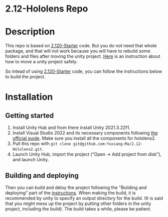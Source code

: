 # 2.12-Hololens Repo 

# Description 
This repo is based on [2.120-Starter](https://drive.google.com/drive/folders/1VxoxGX22adgEMrdXR7cvyz42zqQqDNdy) code. But you do not need that whole package, and that will not work because you will have to rebuild some folders and files after moving the unity project. [Here](https://gamedevbeginner.com/how-to-move-or-copy-a-unity-project-without-breaking-it/) is an instruction about how to move a unity project safely. 

So intead of using [2.120-Starter](https://drive.google.com/drive/folders/1VxoxGX22adgEMrdXR7cvyz42zqQqDNdy) code, you can follow the instructions below to build the project.

# Installation 
## Getting started 
1. Install Unity Hub and from there install Unity 2021.3.22f1. 
2. Install Visual Studio 2022 and its necessary components following [the official guide](https://learn.microsoft.com/en-us/windows/mixed-reality/develop/install-the-tools). Make sure you install all the components for hololens2. 
3. Pull this repo with `git clone git@github.com:Yuxiang-Ma/2.12-Hololens2.git`. 
4. Launch Unity Hub, import the project (“Open -> Add project from disk”), and launch Unity. 

## Building and deploying 
Then you can build and deloy the project following the "Building and deploying" part of the [instructions](https://docs.google.com/document/d/17jsBMaB0MUb40jxV13PPMbnD3ZUolpd2wvhG_WX-qII/edit). 
When making the build, it is recommended by unity to specify an output directory for the build. (It is said that you might mess up the project by putting other folders in the unity project, including the build). The build takes a while, please be patient. 
